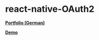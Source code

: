 # react-native-OAuth2

[**Portfolio (German)**](https://portfolio.bbbaden.ch/view/view.php?t=NhvzjnxAEcbOsYam6I97)

[**Demo**](https://expo.dev/@elia_jerome/react-native-OAuth2)
